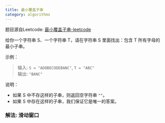 ```yaml
---
title: 最小覆盖子串
category: algorithms
---
```


题目源自Leetcode: [最小覆盖子串-leetcode](https://leetcode-cn.com/problems/minimum-window-substring/)

给你一个字符串 S、一个字符串 T，请在字符串 S 里面找出：包含 T 所有字母的最小子串。

示例：

> 输入: `S = "ADOBECODEBANC"`, `T = "ABC"`<br/>
> 输出: `"BANC"`

说明：
- 如果 S 中不存这样的子串，则返回空字符串 `""`。
- 如果 S 中存在这样的子串，我们保证它是唯一的答案。

### 解法: 滑动窗口
